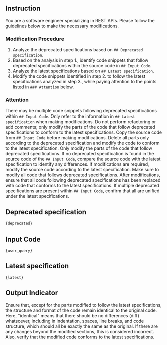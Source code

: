 ## Instruction
You are a software engineer specializing in REST APIs.
Please follow the guidelines below to make the necessary modifications.

### Modification Procedure
1. Analyze the deprecated specifications based on `## Deprecated specification`.
2. Based on the analysis in step 1., identify code snippets that follow deprecated specifications within the source code in `## Input Code`.
3. Analyze the latest specifications based on `## Latest specification`.
4. Modify the code snippets identified in step 2. to follow the latest specifications analyzed in step 3., while paying attention to the points listed in `### Attention` below.

### Attention
There may be multiple code snippets following deprecated specifications within `## Input Code`.
Only refer to the information in `## Latest specification` when making modifications.
Do not perform refactoring or add comments; only modify the parts of the code that follow deprecated specifications to conform to the latest specifications.
Copy the source code from `## Input Code` before making modifications.
Delete all parts only according to the deprecated specification and modify the code to conform to the latest specification.
Only modify the parts of the code that follow deprecated specifications.
If no deprecated specification is found in the source code of the `## Input Code`, compare the source code with the latest specification to identify any differences. If modifications are required, modify the source code according to the latest specification.
Make sure to modify all code that follows deprecated specifications.
After modifications, ensure that all code following deprecated specifications has been replaced with code that conforms to the latest specifications.
If multiple deprecated specifications are present within `## Input Code`, confirm that all are unified under the latest specifications.

## Deprecated specification
```
{deprecated}
```

## Input Code
```
{user_query}
```

## Latest specification
```
{latest}
```

## Output Indicator
Ensure that, except for the parts modified to follow the latest specifications, the structure and format of the code remain identical to the original code. Here, "identical" means that there should be no differences (diff) whatsoever, including in indentation, spaces, line breaks, and code structure, which should all be exactly the same as the original.
If there are any changes beyond the modified sections, this is considered incorrect.
Also, verify that the modified code conforms to the latest specifications.